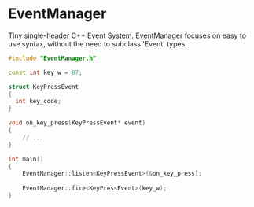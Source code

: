# EventManager
Tiny single-header C++ Event System.
EventManager focuses on easy to use syntax, without the need to subclass 'Event' types.

```cpp
#include "EventManager.h"

const int key_w = 87;

struct KeyPressEvent
{
  int key_code;
}

void on_key_press(KeyPressEvent* event)
{
    // ...
}

int main()
{
    EventManager::listen<KeyPressEvent>(&on_key_press);
    
    EventManager::fire<KeyPressEvent>(key_w);
}
```
